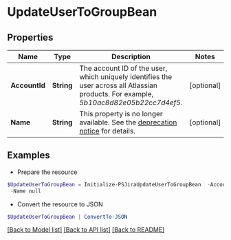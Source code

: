 # UpdateUserToGroupBean
## Properties

Name | Type | Description | Notes
------------ | ------------- | ------------- | -------------
**AccountId** | **String** | The account ID of the user, which uniquely identifies the user across all Atlassian products. For example, *5b10ac8d82e05b22cc7d4ef5*. | [optional] 
**Name** | **String** | This property is no longer available. See the [deprecation notice](https://developer.atlassian.com/cloud/jira/platform/deprecation-notice-user-privacy-api-migration-guide/) for details. | [optional] 

## Examples

- Prepare the resource
```powershell
$UpdateUserToGroupBean = Initialize-PSJiraUpdateUserToGroupBean  -AccountId null `
 -Name null
```

- Convert the resource to JSON
```powershell
$UpdateUserToGroupBean | ConvertTo-JSON
```

[[Back to Model list]](../README.md#documentation-for-models) [[Back to API list]](../README.md#documentation-for-api-endpoints) [[Back to README]](../README.md)

